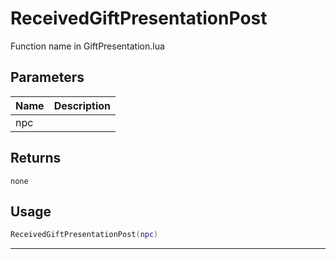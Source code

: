 # ReceivedGiftPresentationPost

Function name in GiftPresentation.lua

## Parameters

| Name | Description |
| ---- | ----------- |
| npc  |             |

## Returns

`none`

## Usage

```lua
ReceivedGiftPresentationPost(npc)
```

---

